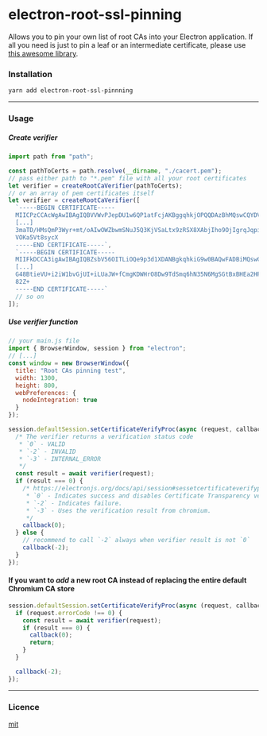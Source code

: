# electron-root-ssl-pinning

Allows you to pin your own list of root CAs into your Electron application.
If all you need is just to pin a leaf or an intermediate certificate, please use [this awesome library](https://github.com/dialogs/electron-ssl-pinning).

### Installation

```bash
yarn add electron-root-ssl-pinnning
```

---

### Usage

##### Create verifier

```js
import path from "path";

const pathToCerts = path.resolve(__dirname, "./cacert.pem");
// pass either path to "*.pem" file with all your root certificates
let verifier = createRootCaVerifier(pathToCerts);
// or an array of pem certificates itself
let verifier = createRootCaVerifier([
  `-----BEGIN CERTIFICATE-----
  MIICPzCCAcWgAwIBAgIQBVVWvPJepDU1w6QP1atFcjAKBggqhkjOPQQDAzBhMQswCQYDVQQGEwJV
  [...]
  3maTD/HMsQmP3Wyr+mt/oAIwOWZbwmSNuJ5Q3KjVSaLtx9zRSX8XAbjIho9OjIgrqJqpisXRAL34
  VOKa5Vt8sycX
  -----END CERTIFICATE-----`,
  `-----BEGIN CERTIFICATE-----
  MIIFkDCCA3igAwIBAgIQBZsbV56OITLiOQe9p3d1XDANBgkqhkiG9w0BAQwFADBiMQswCQYDVQQG
  [...]
  G48BtieVU+i2iW1bvGjUI+iLUaJW+fCmgKDWHrO8Dw9TdSmq6hN35N6MgSGtBxBHEa2HPQfRdbzP
  82Z+
  -----END CERTIFICATE-----`
  // so on
]);
```

##### Use verifier function

```javascript
// your main.js file
import { BrowserWindow, session } from "electron";
// [...]
const window = new BrowserWindow({
  title: "Root CAs pinning test",
  width: 1300,
  height: 800,
  webPreferences: {
    nodeIntegration: true
  }
});

session.defaultSession.setCertificateVerifyProc(async (request, callback) => {
  /* The verifier returns a verification status code
   * `0` - VALID
   * `-2` - INVALID
   * `-3` - INTERNAL_ERROR
   */
  const result = await verifier(request);
  if (result === 0) {
    /* https://electronjs.org/docs/api/session#sessetcertificateverifyprocproc
     * `0` - Indicates success and disables Certificate Transparency verification.
     * `-2` - Indicates failure.
     * `-3` - Uses the verification result from chromium.
     */
    callback(0);
  } else {
    // recommend to call `-2` always when verifier result is not `0`
    callback(-2);
  }
});
```

#### If you want to _add_ a new root CA instead of replacing the entire default Chromium CA store

```js
session.defaultSession.setCertificateVerifyProc(async (request, callback) => {
  if (request.errorCode !== 0) {
    const result = await verifier(request);
    if (result === 0) {
      callback(0);
      return;
    }
  }

  callback(-2);
});
```

---

### Licence

[mit](LICENSE)
